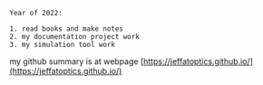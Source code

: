 
```text
Year of 2022:

1. read books and make notes
2. my documentation project work
3. my simulation tool work

```

my github summary is at webpage [https://jeffatoptics.github.io/](https://jeffatoptics.github.io/)

